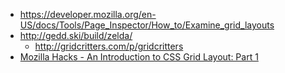 

+ <https://developer.mozilla.org/en-US/docs/Tools/Page_Inspector/How_to/Examine_grid_layouts>
+ <http://gedd.ski/build/zelda/>
  + <http://gridcritters.com/p/gridcritters>
+ [Mozilla Hacks - An Introduction to CSS Grid Layout: Part 1](https://hacks.mozilla.org/2017/10/an-introduction-to-css-grid-layout-part-1/)